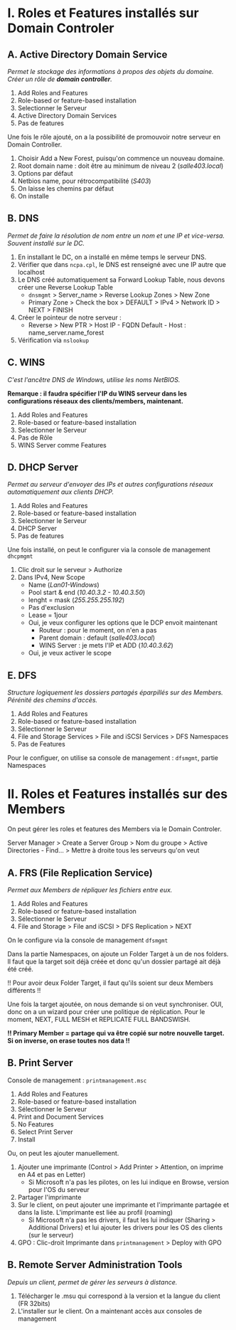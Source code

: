 # I. Roles et Features installés sur Domain Controler

## A. Active Directory Domain Service

*Permet le stockage des informations à propos des objets du domaine. Créer un rôle de **domain controller**.*

1. Add Roles and Features
2. Role-based or feature-based installation
3. Selectionner le Serveur
4. Active Directory Domain Services
5. Pas de features

Une fois le rôle ajouté, on a la possibilité de promouvoir notre serveur en Domain Controller.

1. Choisir Add a New Forest, puisqu'on commence un nouveau domaine.
2. Root domain name : doit être au minimum de niveau 2 (*salle403.local*)
3. Options par défaut
4. Netbios name, pour rétrocompatibilité (*S403*)
5. On laisse les chemins par défaut
6. On installe

## B. DNS

*Permet de faire la résolution de nom entre un nom et une IP et vice-versa. Souvent installé sur le DC.*

1. En installant le DC, on a installé en même temps le serveur DNS.
2. Vérifier que dans `ncpa.cpl`, le DNS est renseigné avec une IP autre que localhost
3. Le DNS créé automatiquement sa Forward Lookup Table, nous devons créer une Reverse Lookup Table
     * `dnsmgmt` > Server_name > Reverse Lookup Zones > New Zone
     * Primary Zone > Check the box > DEFAULT > IPv4 > Network ID > NEXT > FINISH
4. Créer le pointeur de notre serveur :
     * Reverse > New PTR > Host IP - FQDN Default - Host : name_server.name_forest
5. Vérification via `nslookup`

## C. WINS

*C'est l'ancêtre DNS de Windows, utilise les noms NetBIOS.*

**Remarque : il faudra spécifier l'IP du WINS serveur dans les configurations réseaux des clients/members, maintenant.**

1. Add Roles and Features
2. Role-based or feature-based installation
3. Selectionner le Serveur
4. Pas de Rôle
5. WINS Server comme Features

## D. DHCP Server

*Permet au serveur d'envoyer des IPs et autres configurations réseaux automatiquement aux clients DHCP.* 

1. Add Roles and Features
2. Role-based or feature-based installation
3. Selectionner le Serveur
4. DHCP Server
5. Pas de features

Une fois installé, on peut le configurer via la console de management `dhcpmgmt`

1. Clic droit sur le serveur > Authorize
2. Dans IPv4, New Scope
     * Name (*Lan01-Windows*)
     * Pool start & end (*10.40.3.2 - 10.40.3.50*)
     * lenght = mask (*255.255.255.192*)
     * Pas d'exclusion
     * Lease = 1jour
     * Oui, je veux configurer les options que le DCP envoit maintenant
          * Routeur : pour le moment, on n'en a pas
          * Parent domain : default (*salle403.local*)
          * WINS Server : je mets l'IP et ADD (*10.40.3.62*)
     * Oui, je veux activer le scope
     
## E. DFS

*Structure logiquement les dossiers partagés éparpillés sur des Members. Pérénité des chemins d'accès.*

1. Add Roles and Features
2. Role-based or feature-based installation
3. Sélectionner le Serveur
4. File and Storage Services > File and iSCSI Services > DFS Namespaces
5. Pas de Features

Pour le configuer, on utilise sa console de management : `dfsmgmt`, partie Namespaces

# II. Roles et Features installés sur des Members

On peut gérer les roles et features des Members via le Domain Controler.

Server Manager > Create a Server Group > Nom du groupe > Active Directories - Find... > Mettre à droite tous les serveurs qu'on veut

## A. FRS (File Replication Service)

*Permet aux Members de répliquer les fichiers entre eux.*

1. Add Roles and Features
2. Role-based or feature-based installation
3. Sélectionner le Serveur
4. File and Storage > File and iSCSI > DFS Replication > NEXT

On le configure via la console de management `dfsmgmt`

Dans la partie Namespaces, on ajoute un Folder Target à un de nos folders. Il faut que la target soit déjà créée et donc qu'un dossier partagé ait déjà été créé.

!! Pour avoir deux Folder Target, il faut qu'ils soient sur deux Members différents !!

Une fois la target ajoutée, on nous demande si on veut synchroniser. OUI, donc on a un wizard pour créer une politique de réplication. Pour le moment, NEXT, FULL MESH et REPLICATE FULL BANDSWISH.

**!! Primary Member = partage qui va être copié sur notre nouvelle target. Si on inverse, on erase toutes nos data !!**

## B. Print Server

Console de management : `printmanagement.msc`

1. Add Roles and Features
2. Role-based or feature-based installation
3. Sélectionner le Serveur
4. Print and Document Services
5. No Features
6. Select Print Server
7. Install

Ou, on peut les ajouter manuellement.

1. Ajouter une imprimante (Control > Add Printer > Attention, on imprime en A4 et pas en Letter)
    * Si Microsoft n'a pas les pilotes, on les lui indique en Browse, version pour l'OS du serveur
2. Partager l'imprimante
3. Sur le client, on peut ajouter une imprimante et l'imprimante partagée et dans la liste. L'imprimante est liée au profil (roaming)
    * Si Microsoft n'a pas les drivers, il faut les lui indiquer (Sharing > Additional Drivers) et lui ajouter les drivers pour les OS des clients (sur le serveur)
4. GPO : Clic-droit Imprimante dans `printmanagement` > Deploy with GPO 

## B. Remote Server Administration Tools

*Depuis un client, permet de gérer les serveurs à distance.*

1. Télécharger le .msu qui correspond à la version et la langue du client (FR 32bits)
2. L'installer sur le client. On a maintenant accès aux consoles de management
